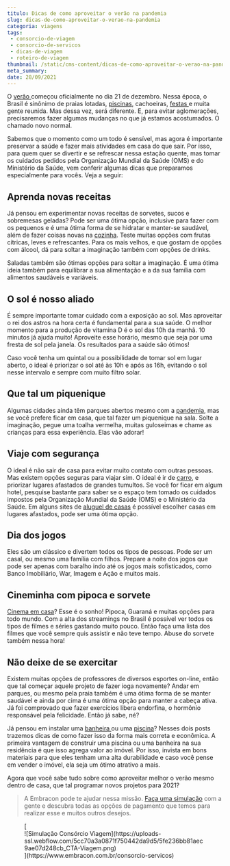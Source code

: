 ```yaml
---
titulo: Dicas de como aproveitar o verão na pandemia
slug: dicas-de-como-aproveitar-o-verao-na-pandemia
categoria: viagens
tags:
 - consorcio-de-viagem
 - consorcio-de-servicos
 - dicas-de-viagem
 - roteiro-de-viagem
thumbnail: /static/cms-content/dicas-de-como-aproveitar-o-verao-na-pandemia.jpg
meta_summary: 
date: 28/09/2021
---
```

O [verão ](https://www.embracon.com.br/blog/5-lugares-para-conhecer-no-verao)começou oficialmente no dia 21 de dezembro. Nessa época, o Brasil é sinônimo de praias lotadas, [piscinas](https://www.embracon.com.br/blog/sonha-em-ter-uma-piscina-em-casa-realize-esse-sonho-com-o-consorcio-de-servicos), cachoeiras, [festas ](https://www.embracon.com.br/blog/entenda-como-funciona-um-consorcio-para-festas)e muita gente reunida. Mas dessa vez, será diferente. E, para evitar aglomerações, precisaremos fazer algumas mudanças no que já estamos acostumados. O chamado novo normal.

Sabemos que o momento como um todo é sensível, mas agora é importante preservar a saúde e fazer mais atividades em casa do que sair. Por isso, para quem quer se divertir e se refrescar nessa estação quente, mas tomar os cuidados pedidos pela Organização Mundial da Saúde (OMS) e do Ministério da Saúde, vem conferir algumas dicas que preparamos especialmente para vocês. Veja a seguir:

Aprenda novas receitas
----------------------

Já pensou em experimentar novas receitas de sorvetes, sucos e sobremesas geladas? Pode ser uma ótima opção, inclusive para fazer com os pequenos e é uma ótima forma de se hidratar e manter-se saudável, além de fazer coisas novas na [cozinha](https://www.embracon.com.br/blog/como-ter-uma-cozinha-funcional-em-casa). Teste muitas opções com frutas cítricas, leves e refrescantes. Para os mais velhos, e que gostam de opções com álcool, dá para soltar a imaginação também com opções de drinks.

Saladas também são ótimas opções para soltar a imaginação. É uma ótima ideia também para equilibrar a sua alimentação e a da sua família com alimentos saudáveis e variáveis.

O sol é nosso aliado
--------------------

É sempre importante tomar cuidado com a exposição ao sol. Mas aproveitar o rei dos astros na hora certa é fundamental para a sua saúde. O melhor momento para a produção de vitamina D é o sol das 10h da manhã. 10 minutos já ajuda muito! Aproveite esse horário, mesmo que seja por uma fresta de sol pela janela. Os resultados para a saúde são ótimos!

Caso você tenha um quintal ou a possibilidade de tomar sol em lugar aberto, o ideal é priorizar o sol até às 10h e após as 16h, evitando o sol nesse intervalo e sempre com muito filtro solar.

Que tal um piquenique 
----------------------

Algumas cidades ainda têm parques abertos mesmo com a [pandemia](https://www.embracon.com.br/blog/35-coisas-para-fazer-quando-a-pandemia-passar), mas se você prefere ficar em casa, que tal fazer um piquenique na sala. Solte a imaginação, pegue uma toalha vermelha, muitas guloseimas e chame as crianças para essa experiência. Elas vão adorar!

Viaje com segurança
-------------------

O ideal é não sair de casa para evitar muito contato com outras pessoas. Mas existem opções seguras para viajar sim. O ideal é ir de [carro](https://www.embracon.com.br/blog/3-lugares-incriveis-para-viajar-de-carro), e priorizar lugares afastados de grandes tumultos. Se você for ficar em algum hotel, pesquise bastante para saber se o espaço tem tomado os cuidados impostos pela Organização Mundial da Saúde (OMS) e o Ministério da Saúde. Em alguns sites de [aluguel de casas](https://www.embracon.com.br/blog/como-sair-do-aluguel-definitivamente) é possível escolher casas em lugares afastados, pode ser uma ótima opção.

Dia dos jogos
-------------

Eles são um clássico e divertem todos os tipos de pessoas. Pode ser um casal, ou mesmo uma família com filhos. Prepare a noite dos jogos que pode ser apenas com baralho indo até os jogos mais sofisticados, como Banco Imobiliário, War, Imagem e Ação e muitos mais.

Cineminha com pipoca e sorvete
------------------------------

[Cinema em casa](https://www.embracon.com.br/blog/como-montar-uma-sala-de-cinema-em-casa-confira-estas-4-dicas)? Esse é o sonho! Pipoca, Guaraná e muitas opções para todo mundo. Com a alta dos streamings no Brasil é possível ver todos os tipos de filmes e séries gastando muito pouco. Então faça uma lista dos filmes que você sempre quis assistir e não teve tempo. Abuse do sorvete também nessa hora!

Não deixe de se exercitar 
--------------------------

Existem muitas opções de professores de diversos esportes on-line, então que tal começar aquele projeto de fazer ioga novamente? Andar em parques, ou mesmo pela praia também é uma ótima forma de se manter saudável e ainda por cima é uma ótima opção para manter a cabeça ativa. Já foi comprovado que fazer exercícios libera endorfina, o hormônio responsável pela felicidade. Então já sabe, né?

Já pensou em instalar uma [banheira ](https://www.embracon.com.br/blog/entenda-como-e-possivel-ter-uma-banheira-em-casa)ou uma [piscina](https://www.embracon.com.br/blog/afinal-vale-a-pena-ter-uma-piscina-em-casa-confira-os-pros-e-contras)? Nesses dois posts trazemos dicas de como fazer isso da forma mais correta e econômica. A primeira vantagem de construir uma piscina ou uma banheira na sua residência é que isso agrega valor ao imóvel. Por isso, invista em bons materiais para que eles tenham uma alta durabilidade e caso você pense em vender o imóvel, ela seja um ótimo atrativo a mais.

Agora que você sabe tudo sobre como aproveitar melhor o verão mesmo dentro de casa, que tal programar novos projetos para 2021?

> A Embracon pode te ajudar nessa missão. [Faça uma simulação](https://www.embracon.com.br/consorcio-servicos) com a gente e descubra todas as opções de pagamento que temos para realizar esse e muitos outros desejos.

<figure class="w-richtext-figure-type-image w-richtext-align-center">[<div>![Simulação Consórcio Viagem](https://uploads-ssl.webflow.com/5cc70a3a0871f750442da9d5/5fe236bb81aec9ae07d248cb_CTA-Viagem.png)</div>](https://www.embracon.com.br/consorcio-servicos)</figure>
